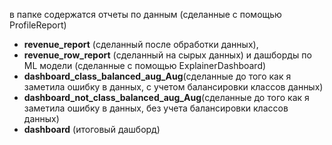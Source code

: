 в папке содержатся отчеты по данным (сделанные с помощью ProfileReport) 
- **revenue_report** (сделанный после обработки данных),
- **revenue_row_report** (сделанный на сырых данных)
и дашборды по ML модели (сделанные с помощью ExplainerDashboard)
- **dashboard_class_balanced_aug_Aug**(сделанные до того как я заметила ошибку в данных, с учетом балансировки классов данных)
- **dashboard_not_class_balanced_aug_Aug**(сделанные до того как я заметила ошибку в данных, без учета балансировки классов данных)
- **dashboard** (итоговый дашборд)